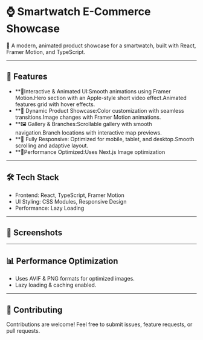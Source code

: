 # ⌚ Smartwatch E-Commerce Showcase
🚀 A modern, animated product showcase for a smartwatch, built with React, Framer Motion, and TypeScript.

---
##  📌 Features
- **🔹Interactive & Animated UI:Smooth animations using Framer Motion.Hero section with an Apple-style short video effect.Animated features grid with hover effects.
- **🎨 Dynamic Product Showcase:Color customization with seamless transitions.Image changes with Framer Motion animations.
- **🖼️ Gallery & Branches:Scrollable gallery with smooth navigation.Branch locations with interactive map previews.
- **📱 Fully Responsive: Optimized for mobile, tablet, and desktop.Smooth scrolling and adaptive layout.
- **🚀Performance Optimized:Uses Next.js Image optimization
---
## 🛠️ Tech Stack
- Frontend: React, TypeScript, Framer Motion
- UI Styling: CSS Modules, Responsive Design
- Performance: Lazy Loading
---
## 📸 Screenshots
---
## 📊 Performance Optimization
- Uses AVIF & PNG formats for optimized images.
- Lazy loading & caching enabled.
---
## 🤝 Contributing
Contributions are welcome!
Feel free to submit issues, feature requests, or pull requests.
